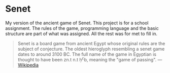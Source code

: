 # Senet
My version of the ancient game of Senet. This project is for a school assignment. The rules of the game, programming language and the basic structure are part of what was assigned. All the rest was for met to fill in.

> Senet is a board game from ancient Egypt whose original rules are the subject of conjecture.
> The oldest hieroglyph resembling a senet game dates to around 3100 BC.
> The full name of the game in Egyptian is thought to have been zn.t n.t ḥˁb, meaning the "game of passing". — [Wikipedia](https://en.wikipedia.org/wiki/Senet)
